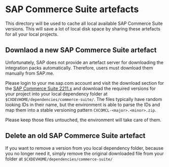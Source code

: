 # SAP Commerce Suite artefacts

This directory will be used to cache all local available SAP Commerce
Suite versions. This will save a lot of local disk space by sharing these
artefacts for all your local projects.

## Downlaod a new SAP Commerce Suite artefact

Unfortunately, SAP does not provide an artefact server for downloading the
integration packs automatically. Therefore, users must download them manually
from SAP.me.

Please login to your me.sap.com account and visit the download section for the
[SAP Commerce Suite 2211.x][SAPCXCOMMERCE] and download the required versions
for your project into your local dependency folder at
`$CXDEVHOME/dependencies/commerce-suite/`. The files typically have random
looking IDs in their name, but the environment is able to parse the IDs and
map them into a stable versioning pattern `CXCOMCL-<major>.<minor>.zip`.

Please keep those files untouched, the environment will take care of them.

## Delete an old SAP Commerce Suite artefact
If you want to remove a version from you local dependency folder, because you
no longer need it, simply remove the original downloaded file from your folder
at `$CXDEVHOME/dependencies/commerce-suite/`

[SAPCXCOMMERCE]: https://me.sap.com/softwarecenterviewer/73554900100900007112/INST "SAP Commerce Suite 2211.x"
